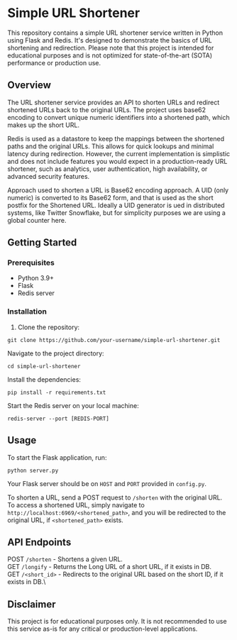 # Simple URL Shortener

This repository contains a simple URL shortener service written in Python using Flask and Redis. It's designed to demonstrate the basics of URL shortening and redirection. Please note that this project is intended for educational purposes and is not optimized for state-of-the-art (SOTA) performance or production use.

## Overview

The URL shortener service provides an API to shorten URLs and redirect shortened URLs back to the original URLs. The project uses base62 encoding to convert unique numeric identifiers into a shortened path, which makes up the short URL. 

Redis is used as a datastore to keep the mappings between the shortened paths and the original URLs. This allows for quick lookups and minimal latency during redirection. However, the current implementation is simplistic and does not include features you would expect in a production-ready URL shortener, such as analytics, user authentication, high availability, or advanced security features.

Approach used to shorten a URL is Base62 encoding approach. A UID (only numeric) is converted to its Base62 form, and that is used as the short postfix for the Shortened URL.
Ideally a UID generator is ued in distributed systems, like Twitter Snowflake, but for simplicity purposes we are using a global counter here.

## Getting Started

### Prerequisites

- Python 3.9+
- Flask
- Redis server

### Installation

1. Clone the repository:
   
```
git clone https://github.com/your-username/simple-url-shortener.git
```

Navigate to the project directory:
```
cd simple-url-shortener
```

Install the dependencies:
```
pip install -r requirements.txt
```

Start the Redis server on your local machine:
```
redis-server --port [REDIS-PORT]
```

## Usage
To start the Flask application, run:
```
python server.py
```
Your Flask server should be on `HOST` and `PORT` provided in `config.py`.

To shorten a URL, send a POST request to `/shorten` with the original URL.\
To access a shortened URL, simply navigate to `http://localhost:6969/<shortened_path>`, and you will be redirected to the original URL, if `<shortened_path>` exists.

## API Endpoints
POST `/shorten` - Shortens a given URL.\
GET `/longify` - Returns the Long URL of a short URL, if it exists in DB.\
GET `/<short_id>` - Redirects to the original URL based on the short ID, if it exists in DB.\

## Disclaimer
This project is for educational purposes only. It is not recommended to use this service as-is for any critical or production-level applications.
